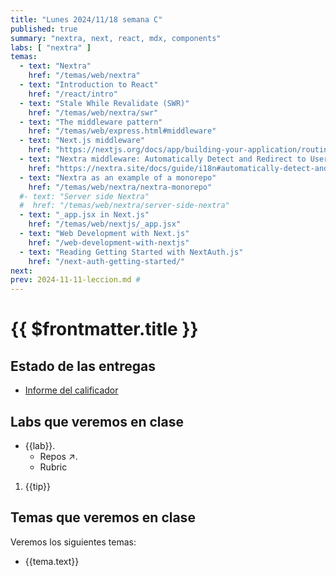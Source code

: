 ```yaml
---
title: "Lunes 2024/11/18 semana C"
published: true
summary: "nextra, next, react, mdx, components"
labs: [ "nextra" ]
temas: 
  - text: "Nextra"
    href: "/temas/web/nextra"
  - text: "Introduction to React"
    href: "/react/intro"
  - text: "Stale While Revalidate (SWR)"
    href: "/temas/web/nextra/swr"
  - text: "The middleware pattern"
    href: "/temas/web/express.html#middleware"
  - text: "Next.js middleware"
    href: "https://nextjs.org/docs/app/building-your-application/routing/middleware#use-cases"
  - text: "Nextra middleware: Automatically Detect and Redirect to User-Selected Language"
    href: "https://nextra.site/docs/guide/i18n#automatically-detect-and-redirect-to-user-selected-language-optional"
  - text: "Nextra as an example of a monorepo"
    href: "/temas/web/nextra/nextra-monorepo"
  #- text: "Server side Nextra"
  #  href: "/temas/web/nextra/server-side-nextra" 
  - text: "_app.jsx in Next.js"
    href: "/temas/web/nextjs/_app.jsx"
  - text: "Web Development with Next.js"
    href: "/web-development-with-nextjs"
  - text: "Reading Getting Started with NextAuth.js"
    href: "/next-auth-getting-started/"
next: 
prev: 2024-11-11-leccion.md # 
---
```


# {{ $frontmatter.title }}

## Estado de las entregas

* [Informe del calificador](https://campusdoctoradoyposgrado2425.ull.es/grade/report/grader/index.php?id=2425110680)


## Labs que veremos en clase


<ul>
  <li  v-for="(lab, index) in $frontmatter.labs" :key="index"> <a :href="'/practicas/'+lab">{{lab}}</a>.
    <ul>
      <li><a :href="'https://github.com/orgs/ULL-MII-SYTWS-2425/repositories?q='+lab" target="_blank">Repos ↗</a>.</li>
      <li><a :href="'/practicas/'+lab+'.html#rubrica'">Rubric</a></li>
    </ul>
  </li>
</ul>

<ol>
<li v-for="(tip, index) in $frontmatter.intro2sd" :key="index">{{tip}}</li>
</ol>

## Temas que veremos en clase

Veremos los siguientes temas:
<ul>
    <li  v-for="(tema, index) in $frontmatter.temas" :key="index">
    <a :href="tema.href">{{tema.text}}</a>  <!--↗-->
    </li>
</ul>

